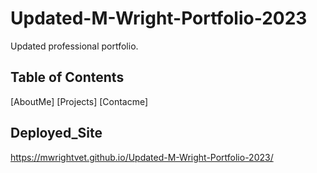 # Updated-M-Wright-Portfolio-2023
Updated professional portfolio. 

## Table of Contents 
[AboutMe]
[Projects]
[Contacme]



## Deployed_Site 

https://mwrightvet.github.io/Updated-M-Wright-Portfolio-2023/ 

